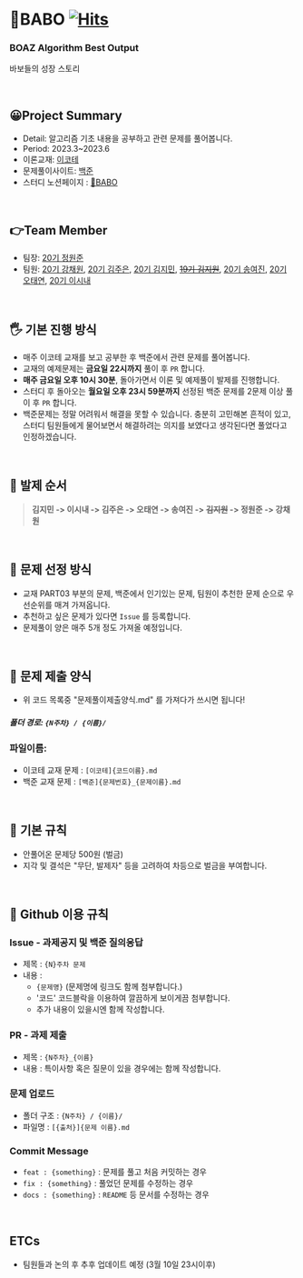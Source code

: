 # 🤪BABO      [![Hits](https://hits.seeyoufarm.com/api/count/incr/badge.svg?url=https://github.com/BOAZ-bigdata/23-1_Study_BABO&title_bg=%23555555&icon=&icon_color=%23E7E7E7&title=hits&edge_flat=false)](https://hits.seeyoufarm.com)
### BOAZ Algorithm Best Output

바보들의 성장 스토리


</br>

## 😀Project Summary
- Detail: 알고리즘 기초 내용을 공부하고 관련 문제를 풀어봅니다.
- Period: 2023.3~2023.6
- 이론교재: [이코테](http://www.yes24.com/Product/Goods/91433923)
- 문제풀이사이트: [백준](https://www.acmicpc.net/)
- 스터디 노션페이지 : [🤪BABO](https://www.notion.so/BABO-12a98a81d7294bc1975bd24f73420fc2)

<br/>


## 👉Team Member
- 팀장: [20기 정원준](https://github.com/garden-jun/)
- 팀원: [20기 강채원](https://github.com/chaeoneee/), [20기 김주은](https://github.com/jekim20/), [20기 김지민](https://github.com/JiminiiiKim/), ~~[19기 김지원](https://github.com/jeewonkimm2/)~~, [20기 송여진](https://github.com/YeoJins/), [20기 오태연](https://github.com/ohbigkite/), [20기 이시내](https://github.com/joljol38/)

<br/>

## 🖐 기본 진행 방식
- 매주 이코테 교재를 보고 공부한 후 백준에서 관련 문제를 풀어봅니다.
- 교재의 예제문제는 **금요일 22시까지** 풀이 후 `PR` 합니다.
- **매주 금요일 오후 10시 30분**, 돌아가면서 이론 및 예제풀이 발제를 진행합니다.
- 스터디 후 돌아오는 **월요일 오후 23시 59분까지** 선정된 백준 문제를 2문제 이상 풀이 후 `PR` 합니다.
- 백준문제는 정말 어려워서 해결을 못할 수 있습니다. 충분히 고민해본 흔적이 있고, 스터디 팀원들에게 물어보면서 해결하려는 의지를 보였다고 생각된다면 풀었다고 인정하겠습니다.

<br/>


## 😤 발제 순서
> **김지민 -> 이시내 -> 김주은 -> 오태연 -> 송여진 -> ~~김지원~~ -> 정원준 -> 강채원**

<br/>

## 🤔 문제 선정 방식
- 교재 PART03 부분의 문제, 백준에서 인기있는 문제, 팀원이 추천한 문제 순으로 우선순위를 매겨 가져옵니다.
- 추천하고 싶은 문제가 있다면 `Issue` 를 등록합니다.
- 문제풀이 양은 매주 5개 정도 가져올 예정입니다.

<br/>


## 🥰 문제 제출 양식
- 위 코드 목록중 "문제풀이제출양식.md" 를 가져다가 쓰시면 됩니다!

##### 폴더 경로: `{N주차} / {이름}/`

### 파일이름:
- 이코테 교재 문제 : `[이코테]{코드이름}.md`
- 백준 교재 문제 : `[백준]{문제번호}_{문제이름}.md`


<br/>


## 📕 기본 규칙
- 안풀어온 문제당 500원 (벌금)
- 지각 및 결석은 "무단, 발제자" 등을 고려하여 차등으로 벌금을 부여합니다. 


<br/>


## 📘 Github 이용 규칙

### Issue - 과제공지 및 백준 질의응답
- 제목 : `{N}주차 문제`
- 내용 : 
  * `{문제명}` (문제명에 링크도 함께 첨부합니다.)
  * '코드' 코드블락을 이용하여 깔끔하게 보이게끔 첨부합니다.
  * 추가 내용이 있을시엔 함께 작성합니다.


### PR - 과제 제출
- 제목 : `{N주차}_{이름}`
- 내용 : 특이사항 혹은 질문이 있을 경우에는 함께 작성합니다.

### 문제 업로드
- 폴더 구조 : `{N주차} / {이름}/`
- 파일명 : `[{출처}]{문제 이름}.md`

### Commit Message
- `feat : {something}` : 문제를 풀고 처음 커밋하는 경우
- `fix : {something}` : 풀었던 문제를 수정하는 경우
- `docs : {something}` : `README` 등 문서를 수정하는 경우

<br/>

## ETCs
- 팀원들과 논의 후 추후 업데이트 예정 (3월 10일 23시이후)

<br/><br/>
